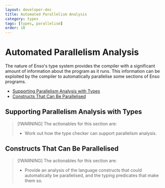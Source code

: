 ```yaml
---
layout: developer-doc
title: Automated Parallelism Analysis
category: types
tags: [types, parallelism]
order: 10
---
```


# Automated Parallelism Analysis

The nature of Enso's type system provides the compiler with a significant amount
of information about the program as it runs. This information can be exploited
by the compiler to automatically parallelise some sections of Enso programs.

<!-- MarkdownTOC levels="2,3" autolink="true" -->

- [Supporting Parallelism Analysis with Types](#supporting-parallelism-analysis-with-types)
- [Constructs That Can Be Parallelised](#constructs-that-can-be-parallelised)

<!-- /MarkdownTOC -->

## Supporting Parallelism Analysis with Types

> [!WARNING] The actionables for this section are:
>
> - Work out how the type checker can support parallelism analysis.

## Constructs That Can Be Parallelised

> [!WARNING] The actionables for this section are:
>
> - Provide an analysis of the language constructs that could automatically be
>   parallelised, and the typing predicates that make them so.
